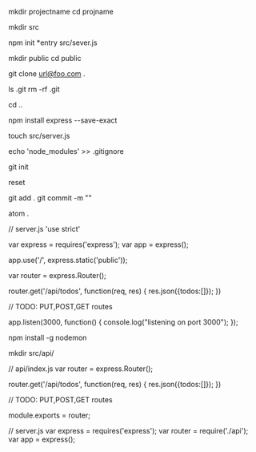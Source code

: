 mkdir projectname
cd projname

mkdir src

npm init
*entry src/sever.js

mkdir public
cd public

git clone url@foo.com .

ls .git
rm -rf .git

cd ..

npm install express --save-exact

touch src/server.js

echo 'node_modules' >> .gitignore

git init

reset

git add .
git commit -m ""

atom .

// server.js
'use strict'

var express = requires('express');
var app = express();

app.use('/', express.static('public'));

var router = express.Router();

router.get('/api/todos', function(req, res) {
	res.json({todos:[]});
})

// TODO: PUT,POST,GET routes

app.listen(3000, function() {
	console.log("listening on port 3000");
});

npm install -g nodemon

mkdir src/api/

// api/index.js
var router = express.Router();

router.get('/api/todos', function(req, res) {
	res.json({todos:[]});
})

// TODO: PUT,POST,GET routes

module.exports = router;

// server.js
var express = requires('express');
var router = require('./api');
var app = express();
